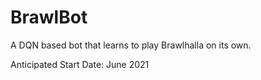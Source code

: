 # BrawlBot
A DQN based bot that learns to play Brawlhalla on its own.

Anticipated Start Date: June 2021
